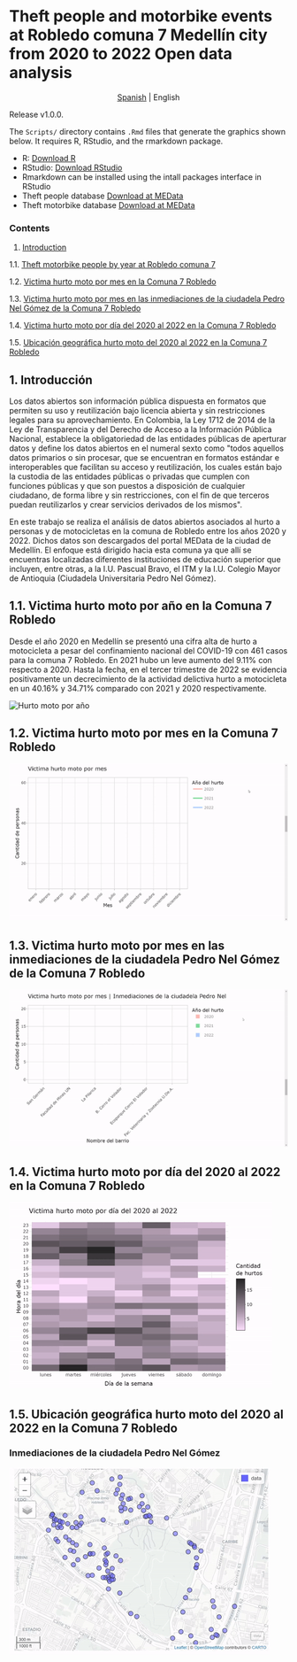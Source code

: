 # Theft people and motorbike events at Robledo comuna 7 Medellín city from 2020 to 2022 Open data analysis
<p align="center">
  <a href="https://github.com/Luis-AlejandroC/hurtoMoto">Spanish</a> |
  <span>English</span> 
</p>

Release v1.0.0. 

The `Scripts/` directory contains `.Rmd` files that generate the graphics shown below. 
It requires R, RStudio, and the rmarkdown package.

 
* R: [Download R](https://cran.r-project.org/bin/)
* RStudio: [Download RStudio](https://www.rstudio.com/products/rstudio/download/)
* Rmarkdown can be installed using the intall packages interface in RStudio
* Theft people database [Download at MEData](http://medata.gov.co/dataset/hurto-persona)
* Theft motorbike database [Download at MEData](http://medata.gov.co/dataset/hurto-de-moto)

### Contents

1. [Introduction](https://github.com/Luis-AlejandroC/hurtoMoto#1-introducción)

1.1. [Theft motorbike people by year at Robledo comuna 7](https://github.com/Luis-AlejandroC/hurtoMoto/4.lang/english#11-theft-motorbike-people-by-year-at-robledo-comuna-7)

1.2. [Victima hurto moto por mes en la Comuna 7 Robledo](https://github.com/Luis-AlejandroC/hurtoMoto#12-victima-hurto-moto-por-mes-en-la-comuna-7-robledo)

1.3. [Victima hurto moto por mes en las inmediaciones de la ciudadela Pedro Nel Gómez de la Comuna 7 Robledo](https://github.com/Luis-AlejandroC/hurtoMoto#13-victima-hurto-moto-por-mes-en-las-inmediaciones-de-la-ciudadela-pedro-nel-g%C3%B3mez-de-la-comuna-7-robledo)

1.4. [Victima hurto moto por día del 2020 al 2022 en la Comuna 7 Robledo](https://github.com/Luis-AlejandroC/hurtoMoto#14-victima-hurto-moto-por-d%C3%ADa-del-2020-al-2022-en-la-comuna-7-robledo)

1.5. [Ubicación geográfica hurto moto del 2020 al 2022 en la Comuna 7 Robledo](https://github.com/Luis-AlejandroC/hurtoMoto#15-ubicaci%C3%B3n-geogr%C3%A1fica-hurto-moto-del-2020-al-2022-en-la-comuna-7-robledo)

## 1. Introducción

Los datos abiertos son información pública dispuesta en formatos que permiten su uso y
reutilización bajo licencia abierta y sin restricciones legales para su aprovechamiento. En
Colombia, la Ley 1712 de 2014 de la Ley de Transparencia y del Derecho de Acceso a la
Información Pública Nacional, establece la obligatoriedad de las entidades públicas de
aperturar datos y define los datos abiertos en el numeral sexto como "todos aquellos
datos primarios o sin procesar, que se encuentran en formatos estándar e interoperables
que facilitan su acceso y reutilización, los cuales están bajo la custodia de las entidades
públicas o privadas que cumplen con funciones públicas y que son puestos a disposición
de cualquier ciudadano, de forma libre y sin restricciones, con el fin de que terceros
puedan reutilizarlos y crear servicios derivados de los mismos".

En este trabajo se realiza el análisis de datos abiertos asociados al hurto a personas y de
motocicletas en la comuna de Robledo entre los años 2020 y 2022. Dichos datos son
descargados del portal MEData de la ciudad de Medellín. El enfoque está dirigido hacia
esta comuna ya que allí se encuentras localizadas diferentes instituciones de educación
superior que incluyen, entre otras, a la I.U. Pascual Bravo, el ITM y la I.U. Colegio Mayor de
Antioquia (Ciudadela Universitaria Pedro Nel Gómez).

## 1.1. Victima hurto moto por año en la Comuna 7 Robledo

Desde el año 2020 en Medellín se presentó una cifra alta de hurto a motocicleta
a pesar del confinamiento nacional del COVID-19 con 461 casos para la comuna 7 
Robledo. En 2021 hubo un leve aumento del 9.11% con respecto a 2020. Hasta la
fecha, en el tercer trimestre de 2022 se evidencia positivamente un decrecimiento 
de la actividad delictiva hurto a motocicleta en un 40.16% y 34.71% comparado 
con 2021 y 2020 respectivamente.

![Hurto moto por año](https://github.com/Luis-AlejandroC/hurtoMoto/blob/main/1.%20Data/HurtoMotoA%C3%B1o1.png)

## 1.2. Victima hurto moto por mes en la Comuna 7 Robledo
![gif](https://github.com/Luis-AlejandroC/hurtoMoto/blob/main/1.%20Data/HurtoMotoMes.gif)

## 1.3. Victima hurto moto por mes en las inmediaciones de la ciudadela Pedro Nel Gómez de la Comuna 7 Robledo
![gif](https://github.com/Luis-AlejandroC/hurtoMoto/blob/main/1.%20Data/HurtoMotoMesCiudadela.gif)

## 1.4. Victima hurto moto por día del 2020 al 2022 en la Comuna 7 Robledo
![gif](https://github.com/Luis-AlejandroC/hurtoMoto/blob/main/1.%20Data/heatmap.gif)

## 1.5. Ubicación geográfica hurto moto del 2020 al 2022 en la Comuna 7 Robledo
### Inmediaciones de la ciudadela Pedro Nel Gómez

![gif](https://github.com/Luis-AlejandroC/hurtoMoto/blob/main/1.%20Data/RobledoMap.gif)
